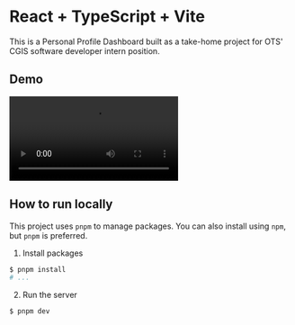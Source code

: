 # React + TypeScript + Vite

This is a Personal Profile Dashboard built as a take-home project for OTS' CGIS software developer intern position.

## Demo

![Demo video](./public/demo.mov)

## How to run locally

This project uses `pnpm` to manage packages. You can also install using `npm`, but `pnpm` is preferred.

1. Install packages

```sh
$ pnpm install
# ...
```

2. Run the server

```sh
$ pnpm dev
```
